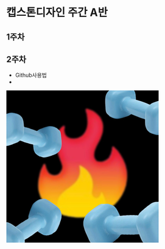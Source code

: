 # 캡스톤디자인 주간 A반

## 1주차

## 2주차
  - Github사용법
  - 
<img width="" height="" src="./png/어플.jpg"></img>

